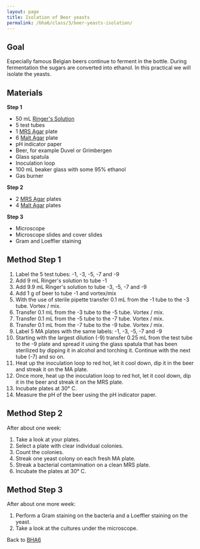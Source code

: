 ```yaml
---
layout: page
title: Isolation of Beer yeasts
permalink: /bha6/class/3/beer-yeasts-isolation/
---
```


## Goal

Especially famous Belgian beers continue to ferment in the bottle. During fermentation the sugars are converted into ethanol. In this practical we will isolate the yeasts.

## Materials

**Step 1**

* 50 mL [Ringer's Solution](/biofactory/annex/cultivation-media/ringers-solution/)
* 5 test tubes
* 1 [MRS Agar](/biofactory/annex/cultivation-media/mrs-agar/) plate
* 6 [Malt Agar](/biofactory/annex/cultivation-media/malt-agar/) plate
* pH indicator paper
* Beer, for example Duvel or Grimbergen
* Glass spatula
* Inoculation loop
* 100 mL beaker glass with some 95% ethanol
* Gas burner

**Step 2**

* 2 [MRS Agar](/biofactory/annex/cultivation-media/mrs-agar/) plates
* 4 [Malt Agar](/biofactory/annex/cultivation-media/malt-agar/) plates

**Step 3**

* Microscope
* Microscope slides and cover slides
* Gram and Loeffler staining

## Method Step 1

1. Label the 5 test tubes: -1, -3, -5, -7 and -9
2. Add 9 mL Ringer's solution to tube -1
3. Add 9.9 mL Ringer's solution to tube -3, -5, -7 and -9
4. Add 1 g of beer to tube -1 and vortex/mix
5. With the use of sterile pipette transfer 0.1 mL from the -1 tube to the -3 tube. Vortex / mix.
6. Transfer 0.1 mL from the -3 tube to the -5 tube. Vortex / mix.
7. Transfer 0.1 mL from the -5 tube to the -7 tube. Vortex / mix.
8. Transfer 0.1 mL from the -7 tube to the -9 tube. Vortex / mix.
9. Label 5 MA plates with the same labels: -1, -3, -5, -7 and -9
10. Starting with the largest dilution (-9) transfer 0.25 mL from the test tube to the -9 plate and spread it using the glass spatula that has been sterilized by dipping it in alcohol and torching it. Continue with the next tube (-7) and so on.
11. Heat up the inoculation loop to red hot, let it cool down, dip it in the beer and streak it on the MA plate.
12. Once more, heat up the inoculation loop to red hot, let it cool down, dip it in the beer and streak it on the MRS plate.
13. Incubate plates at 30&deg; C.
14. Measure the pH of the beer using the pH indicator paper.

## Method Step 2
After about one week:

1. Take a look at your plates.
2. Select a plate with clear individual colonies.
3. Count the colonies.
4. Streak one yeast colony on each fresh MA plate.
5. Streak a bacterial contamination on a clean MRS plate.
6. Incubate the plates at 30&deg; C.

## Method Step 3
After about one more week:

1. Perform a Gram staining on the bacteria and a Loeffler staining on the yeast.
2. Take a look at the cultures under the microscope.

Back to [BHA6](/bha6/class/3/)
